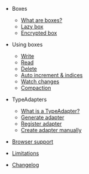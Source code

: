 * Boxes
    * [What are boxes?](boxes.md)
    * [Lazy box](lazy_box.md)
    * [Encrypted box](encrypted_box.md)

* Using boxes
    * [Write](write.md)
    * [Read](read.md)
    * [Delete](delete.md)
    * [Auto increment & indices](auto_increment.md)
    * [Watch changes](watch_changes.md)
    * [Compaction](compaction.md)

* TypeAdapters
    * [What is a TypeAdapter?](type_adapters.md)
    * [Generate adapter](generate_adapter.md)
    * [Register adapter](register_adapter.md)
    * [Create adapter manually](create_adapter_manually.md)

* [Browser support](browser.md)
* [Limitations](limitations.md)
* [Changelog](changelog.md)
